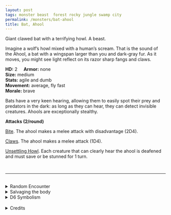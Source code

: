```yaml
---
layout: post
tags: monster beast  forest rocky jungle swamp city
permalink: /monsters/bat-ahool
title: Bat, Ahool
---
```


Giant clawed bat with a terrifying howl. A beast.

Imagine a wolf’s howl mixed with a human’s scream. That is the sound of the Ahool, a bat with a wingspan larger than you and dark-gray fur. As it moves, you might see light reflect on its razor sharp fangs and claws.

**HD:** 2  &nbsp; &nbsp;  **Armor:** none <br>
**Size:** medium <br>
**Stats:** agile and dumb<br>
**Movement:** average, fly fast <br>
**Morale:** brave <br>

Bats have a very keen hearing, allowing them to easily spot their prey and predators in the dark: as long as they can hear, they can detect invisible creatures. Ahools are exceptionally stealthy.

**Attacks (2/round)**

<ins>Bite</ins>. The ahool makes a melee attack with disadvantage (2D4).

<ins>Claws</ins>. The ahool makes a melee attack (1D4).

<ins>Unsettling Howl</ins>. Each creature that can clearly hear the ahool is deafened and must save or be stunned for 1 turn.

<br>

---

<br>

<details markdown="1">
<summary>Random Encounter</summary>
1. **Monster:** 1 ahool.
1. **Lair:** A very large and hollow dead tree. <br>    &nbsp; OR <br>    **Omen:** The very unsettling howl of the ahool (see ability).
1. **Spoor:** A creature crying for help, disappearing just before being seen.
1. **Tracks:** Echoes of frightening human-wolf howls.
1. **Trace:** An old carcass, hanging from a treetop.
1. **Trace:** A strange dog-howl in the night.
</details>

<details markdown="1">
<summary>Salvaging the body</summary>

Ahool fur is dark gray and very good as a camouflage during nighttime. You would still need the skin of two of them to make an outfit. Otherwise, the ahool is comestible if leathery.
</details>

<details markdown="1">
<summary>D6 Symbolism</summary>
In local cultures the bat is a symbol of ...

1. Night
1. Disappearances
1. Assassins
1. Dogs
1. Fear
1. Sacred
</details>

<br>

<details markdown="1">
<summary>Credits</summary>
The ahool is a Javanese cryptid described as a giant bat with a terrifying howl. [Richard J. Leblanc Jr](http://savevsdragon.blogspot.com/)'s adaptation in the [Creature Compendium](https://www.drivethrurpg.com/product/147588/CC1-Creature-Compendium) is true to the myth and I simply adapted it to the GLoG. — SaltyGoo
</details>
